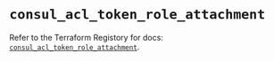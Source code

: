 # `consul_acl_token_role_attachment`

Refer to the Terraform Registory for docs: [`consul_acl_token_role_attachment`](https://www.terraform.io/docs/providers/consul/r/acl_token_role_attachment).
